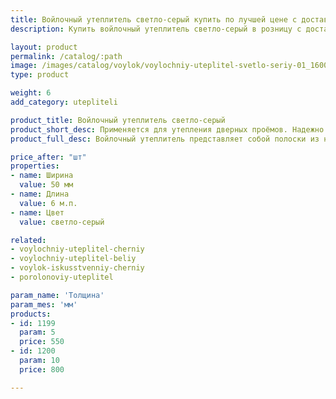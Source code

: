```yaml
---
title: Войлочный утеплитель светло-серый купить по лучшей цене с доставкой - Поролоныч
description: Купить войлочный утеплитель светло-серый в розницу с доставкой по Москве в интернет-магазине Поролоныча.

layout: product
permalink: /catalog/:path
image: /images/catalog/voylok/voylochniy-uteplitel-svetlo-seriy-01_1600w.jpg
type: product

weight: 6
add_category: utepliteli

product_title: Войлочный утеплитель светло-серый
product_short_desc: Применяется для утепления дверных проёмов. Надежно защищает от сквозняков и попадания холодного воздуха в помещение.
product_full_desc: Войлочный утеплитель представляет собой полоски из натурального войлока шириной 50 мм. Используется для утепления дверей и окон. Обладает отличными тепло- и звукоизоляционными свойствами.

price_after: "шт"
properties:
- name: Ширина
  value: 50 мм
- name: Длина
  value: 6 м.п.
- name: Цвет
  value: светло-серый

related:
- voylochniy-uteplitel-cherniy
- voylochniy-uteplitel-beliy
- voylok-iskusstvenniy-cherniy
- porolonoviy-uteplitel

param_name: 'Толщина'
param_mes: 'мм'
products:
- id: 1199
  param: 5
  price: 550
- id: 1200
  param: 10
  price: 800

---
```

